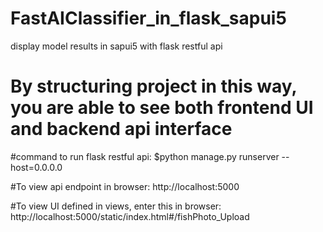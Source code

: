 # FastAIClassifier_in_flask_sapui5
display model results in sapui5 with flask restful api

# By structuring project in this way, you are able to see both frontend UI and backend api interface

#command to run flask restful api:
$python manage.py runserver --host=0.0.0.0

#To view api endpoint in browser:
http://localhost:5000

#To view UI defined in views, enter this in browser:
http://localhost:5000/static/index.html#/fishPhoto_Upload
